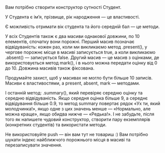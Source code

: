 Вам потрібно створити конструктор сутності Студент.

У Студента є ім’я, прізвище, рік народження — це властивості.

Є можливість отримати вік студента та його середній бал — це методи.

У всіх Студентів також є два масиви однакової довжини, по 10 елементів, спочатку вони порожні. Перший масив позначає відвідуваність: кожен раз, коли ми викликаємо метод .present(), у чергове порожнє місце в масиві записується true, а коли викликаємо .absent() — записується false. Другий масив — це масив з оцінками, де використовується метод mark(), і в нього можна передати оцінку від 0 до 10. Довжина масивів також фіксована.

Продумайте захист, щоб у масивах не могло бути більше 10 записів. Масиви є властивостями, а present, absent, mark — методами.

І останній метод: .summary(), який перевіряє середню оцінку та середню відвідуваність. Якщо середня оцінка більше 9, а середнє відвідування більше 0.9, то метод summary повертає рядок «Ух ти, який молодчинка!», якщо одне з цих значень менше — «Нормально, але можна краще», якщо обидва нижче — «Редька!». І не забудьте, після того як напишете чудовий конструктор, створити пару екземплярів (конкретних студентів) та використати методи.

Не використовуйте push — він вам тут не товариш :) Вам потрібно шукати індекс найближчого порожнього місця в масиві та перезаписувати значення.